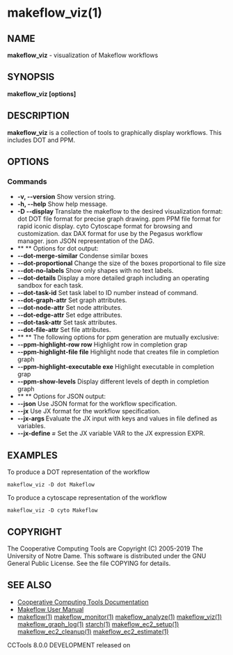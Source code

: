 






















# makeflow_viz(1)

## NAME
**makeflow_viz** - visualization of Makeflow workflows

## SYNOPSIS
****makeflow_viz [options] <dagfile>****

## DESCRIPTION

**makeflow_viz** is a collection of tools to graphically display workflows. This includes DOT and PPM.

## OPTIONS
### Commands

- **-v, --version** Show version string.
- **-h, --help** Show help message.
- **-D --display <opt>**  Translate the makeflow to the desired visualization format:
    dot      DOT file format for precise graph drawing.
    ppm      PPM file format for rapid iconic display.
    cyto     Cytoscape format for browsing and customization.
    dax      DAX format for use by the Pegasus workflow manager.
    json     JSON representation of the DAG.
- ** ** Options for dot output:
- **--dot-merge-similar** Condense similar boxes
- **--dot-proportional** Change the size of the boxes proportional to file size
- **--dot-no-labels** Show only shapes with no text labels.
- **--dot-details** Display a more detailed graph including an operating sandbox for each task.
- **--dot-task-id** Set task label to ID number instead of command.
- **--dot-graph-attr** Set graph attributes.
- **--dot-node-attr** Set node attributes.
- **--dot-edge-attr** Set edge attributes.
- **--dot-task-attr** Set task attributes.
- **--dot-file-attr** Set file attributes.
- ** ** The following options for ppm generation are mutually exclusive:
- **--ppm-highlight-row row** Highlight row <row> in completion grap
- **--ppm-highlight-file file** Highlight node that creates file <file> in completion graph
- **--ppm-highlight-executable exe** Highlight executable <exe> in completion grap
- **--ppm-show-levels** Display different levels of depth in completion graph
- ** ** Options for JSON output:
- **--json** Use JSON format for the workflow specification.
- **--jx** Use JX format for the workflow specification.
- **--jx-args <file>** Evaluate the JX input with keys and values in file defined as variables.
- **--jx-define <var>=<expr>** Set the JX variable VAR to the JX expression EXPR.




## EXAMPLES

To produce a DOT representation of the workflow
```
makeflow_viz -D dot Makeflow
```

To produce a cytoscape representation of the workflow
```
makeflow_viz -D cyto Makeflow
```

## COPYRIGHT

The Cooperative Computing Tools are Copyright (C) 2005-2019 The University of Notre Dame.  This software is distributed under the GNU General Public License.  See the file COPYING for details.

## SEE ALSO


- [Cooperative Computing Tools Documentation]("../index.html")
- [Makeflow User Manual]("../makeflow.html")
- [makeflow(1)](makeflow.md) [makeflow_monitor(1)](makeflow_monitor.md) [makeflow_analyze(1)](makeflow_analyze.md) [makeflow_viz(1)](makeflow_viz.md) [makeflow_graph_log(1)](makeflow_graph_log.md) [starch(1)](starch.md) [makeflow_ec2_setup(1)](makeflow_ec2_setup.md) [makeflow_ec2_cleanup(1)](makeflow_ec2_cleanup.md) [makeflow_ec2_estimate(1)](makeflow_ec2_estimate.md)


CCTools 8.0.0 DEVELOPMENT released on 
